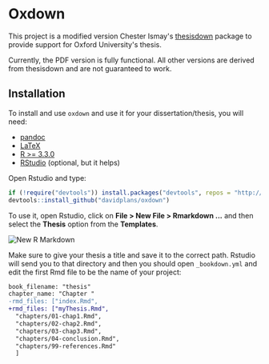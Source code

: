 # Oxdown

This project is a modified version Chester Ismay's [thesisdown][4] package to
provide support for Oxford University's thesis.

Currently, the PDF version is fully functional. All other versions are derived from thesisdown and are not guaranteed to work.

## Installation

To install and use `oxdown` and use it for your dissertation/thesis, you will need:

 - [pandoc][0]
 - [LaTeX][1]
 - [R >= 3.3.0][2]
 - [RStudio][3] (optional, but it helps)

Open Rstudio and type:


```r
if (!require("devtools")) install.packages("devtools", repos = "http://cran.rstudio.org")
devtools::install_github("davidplans/oxdown")
```

To use it, open Rstudio, click on **File > New File > Rmarkdown ...** and then
select the **Thesis** option from the **Templates**.

![New R Markdown](thesis_rmd.png)

Make sure to give your thesis a title and save it to the correct path. Rstudio
will send you to that directory and then you should open `_bookdown.yml` and
edit the first Rmd file to be the name of your project:

```diff
book_filename: "thesis"
chapter_name: "Chapter "
-rmd_files: ["index.Rmd",
+rmd_files: ["myThesis.Rmd",
  "chapters/01-chap1.Rmd",
  "chapters/02-chap2.Rmd",
  "chapters/03-chap3.Rmd",
  "chapters/04-conclusion.Rmd",
  "chapters/99-references.Rmd"
  ]
```

<!--
The current output for the four versions is here:
- [PDF](https://github.com/ismayc/thesisdown_book/blob/gh-pages/thesis.pdf) (Generating LaTeX file is available [here](https://github.com/ismayc/thesisdown_book/blob/gh-pages/thesis.tex) with other files at in the [book directory](https://github.com/ismayc/thesisdown_book/tree/gh-pages).)
- [Word](https://github.com/ismayc/thesisdown_book/blob/gh-pages/thesis.docx)
- [ePub](https://github.com/ismayc/thesisdown_book/blob/gh-pages/thesis.epub)
- [gitbook](http://ismayc.github.io/thesisdown_book)


Using **thesisdown** has some prerequisites which are described below. To compile PDF documents using **R**, you are going to need to have LaTeX installed.  It can be downloaded for Windows at <http://http://miktex.org/download> and for Mac at <http://tug.org/mactex/mactex-download.html>.  Follow the instructions to install the necessary packages after downloading the (somewhat large) installer files.  You may need to install a few extra LaTeX packages on your first attempt to knit as well.

### Using thesisdown from Chester's GitHub

To use **thesisdown** from RStudio:

1) Install the latest [RStudio](http://www.rstudio.com/products/rstudio/download/).

2) Install the **thesisdown** package:

```S
install.packages("devtools")
devtools::install_github("ismayc/thesisdown")
```

3) Use the **New R Markdown** dialog to select **Thesis**:

![New R Markdown](thesis_rmd.png)

Note that this will currently only **Knit** if you name the directory `index` as shown above.

-->

 [0]: http://pandoc.org/
 [1]: https://www.latex-project.org/get/
 [2]: https://r-project.org
 [3]: https://rstudio.org
 [4]: https://github.com/ismayc/thesisdown
